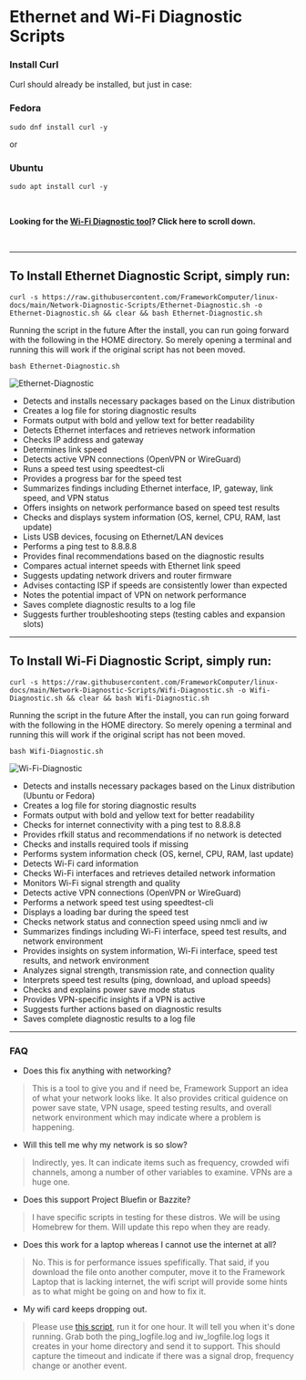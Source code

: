 # Ethernet and Wi-Fi Diagnostic Scripts


### Install Curl

Curl should already be installed, but just in case:

### Fedora
```
sudo dnf install curl -y
```

or

### Ubuntu
```
sudo apt install curl -y
```
&nbsp;
&nbsp;
&nbsp;


**Looking for the [Wi-Fi Diagnostic tool](https://github.com/FrameworkComputer/linux-docs/tree/main/Network-Diagnostic-Scripts#to-install-wi-fi-diagnostic-script-simply-run)? Click here to scroll down.**

&nbsp;


------------------------------------------------------------------------------------------------------------------------------

## To Install Ethernet Diagnostic Script, simply run:
```
curl -s https://raw.githubusercontent.com/FrameworkComputer/linux-docs/main/Network-Diagnostic-Scripts/Ethernet-Diagnostic.sh -o Ethernet-Diagnostic.sh && clear && bash Ethernet-Diagnostic.sh
```

Running the script in the future
After the install, you can run going forward with the following in the HOME directory. So merely opening a terminal and running this will work if the original script has not been moved.

```
bash Ethernet-Diagnostic.sh
```
![Ethernet-Diagnostic](https://raw.githubusercontent.com/FrameworkComputer/linux-docs/main/Network-Diagnostic-Scripts/images/Ethernet-Diag.png)

- Detects and installs necessary packages based on the Linux distribution
- Creates a log file for storing diagnostic results
- Formats output with bold and yellow text for better readability
- Detects Ethernet interfaces and retrieves network information
- Checks IP address and gateway
- Determines link speed
- Detects active VPN connections (OpenVPN or WireGuard)
- Runs a speed test using speedtest-cli
- Provides a progress bar for the speed test
- Summarizes findings including Ethernet interface, IP, gateway, link speed, and VPN status
- Offers insights on network performance based on speed test results
- Checks and displays system information (OS, kernel, CPU, RAM, last update)
- Lists USB devices, focusing on Ethernet/LAN devices
- Performs a ping test to 8.8.8.8
- Provides final recommendations based on the diagnostic results
- Compares actual internet speeds with Ethernet link speed
- Suggests updating network drivers and router firmware
- Advises contacting ISP if speeds are consistently lower than expected
- Notes the potential impact of VPN on network performance
- Saves complete diagnostic results to a log file
- Suggests further troubleshooting steps (testing cables and expansion slots)

------------------------------------------------------------------------------------------------------------------------------




## To Install Wi-Fi Diagnostic Script, simply run:
```
curl -s https://raw.githubusercontent.com/FrameworkComputer/linux-docs/main/Network-Diagnostic-Scripts/Wifi-Diagnostic.sh -o Wifi-Diagnostic.sh && clear && bash Wifi-Diagnostic.sh
```

Running the script in the future
After the install, you can run going forward with the following in the HOME directory. So merely opening a terminal and running this will work if the original script has not been moved.

```
bash Wifi-Diagnostic.sh
```
![Wi-Fi-Diagnostic](https://raw.githubusercontent.com/FrameworkComputer/linux-docs/main/Network-Diagnostic-Scripts/images/WiFi_Diag.png)

- Detects and installs necessary packages based on the Linux distribution (Ubuntu or Fedora)
- Creates a log file for storing diagnostic results
- Formats output with bold and yellow text for better readability
- Checks for internet connectivity with a ping test to 8.8.8.8
- Provides rfkill status and recommendations if no network is detected
- Checks and installs required tools if missing
- Performs system information check (OS, kernel, CPU, RAM, last update)
- Detects Wi-Fi card information
- Checks Wi-Fi interfaces and retrieves detailed network information
- Monitors Wi-Fi signal strength and quality
- Detects active VPN connections (OpenVPN or WireGuard)
- Performs a network speed test using speedtest-cli
- Displays a loading bar during the speed test
- Checks network status and connection speed using nmcli and iw
- Summarizes findings including Wi-Fi interface, speed test results, and network environment
- Provides insights on system information, Wi-Fi interface, speed test results, and network environment
- Analyzes signal strength, transmission rate, and connection quality
- Interprets speed test results (ping, download, and upload speeds)
- Checks and explains power save mode status
- Provides VPN-specific insights if a VPN is active
- Suggests further actions based on diagnostic results
- Saves complete diagnostic results to a log file

------------------------------------------------------------------------------------------------------------------------------


### FAQ

- Does this fix anything with networking?
>This is a tool to give you and if need be, Framework Support an idea of what your network looks like. It also provides critical guidence on power save state, VPN usage, speed testing results, and overall network environment which may indicate where a problem is happening.


- Will this tell me why my network is so slow?
>Indirectly, yes. It can indicate items such as frequency, crowded wifi channels, among a number of other variables to examine. VPNs are a huge one.

- Does this support Project Bluefin or Bazzite?
>I have specific scripts in testing for these distros. We will be using Homebrew for them. Will update this repo when they are ready.

- Does this work for a laptop whereas I cannot use the internet at all?
>No. This is for performance issues spefifically. That said, if you download the file onto another computer, move it to the Framework Laptop that is lacking internet, the wifi script will provide some hints as to what might be going on and how to fix it.

- My wifi card keeps dropping out.
> Please use [this script](https://github.com/FrameworkComputer/network-tester?tab=readme-ov-file#mediatekintel-wi-fi-drop-tester), run it for one hour. It will tell you when it's done running. Grab both the ping_logfile.log and iw_logfile.log logs it creates in your home directory and send it to support. This should capture the timeout and indicate if there was a signal drop, frequency change or another event.
